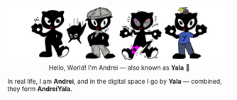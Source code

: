 
<p align="center">
  <!-- Palitan ang "PLACEHOLDER" link sa baba kapag may actual picture ka na -->
  <img src="https://raw.githubusercontent.com/AndreiYala/AndreiYala/refs/heads/main/cover.png" 
     
# Hello, World! I'm Andrei — also known as **Yala** 👋

In real life, I am **Andrei**, and in the digital space I go by **Yala** — combined, they form **AndreiYala**.
